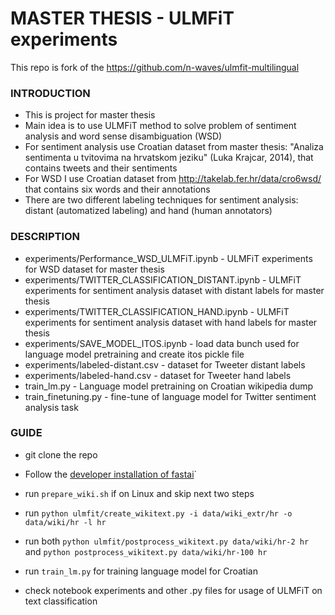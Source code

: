 # MASTER THESIS - ULMFiT experiments
This repo is fork of the https://github.com/n-waves/ulmfit-multilingual
### INTRODUCTION
- This is project for master thesis
- Main idea is to use ULMFiT method to solve problem of sentiment analysis and word sense disambiguation (WSD)
- For sentiment analysis use Croatian dataset from master thesis: "Analiza sentimenta u tvitovima na
hrvatskom jeziku" (Luka Krajcar, 2014), that contains tweets and their sentiments
- For WSD I use Croatian dataset from http://takelab.fer.hr/data/cro6wsd/ that contains six words and their annotations
- There are two different labeling techniques for sentiment analysis: distant (automatized labeling) and hand (human annotators)

### DESCRIPTION
- experiments/Performance_WSD_ULMFiT.ipynb	- ULMFiT experiments for WSD dataset for master thesis
- experiments/TWITTER_CLASSIFICATION_DISTANT.ipynb - ULMFiT experiments for sentiment analysis dataset with distant labels for master thesis
- experiments/TWITTER_CLASSIFICATION_HAND.ipynb - ULMFiT experiments for sentiment analysis dataset with hand labels for master thesis
- experiments/SAVE_MODEL_ITOS.ipynb - load data bunch used for language model pretraining and create itos pickle file
- experiments/labeled-distant.csv - dataset for Tweeter distant labels
- experiments/labeled-hand.csv - dataset for Tweeter hand labels
- train_lm.py - Language model pretraining on Croatian wikipedia dump
- train_finetuning.py - fine-tune of language model for Twitter sentiment analysis task

### GUIDE
- git clone the repo
- Follow the [developer installation of fastai](https://github.com/fastai/fastai#developer-install)`
- run `prepare_wiki.sh` if on Linux and skip next two steps
- run `python ulmfit/create_wikitext.py -i data/wiki_extr/hr -o data/wiki/hr -l hr`
- run both `python ulmfit/postprocess_wikitext.py data/wiki/hr-2 hr` and `python postprocess_wikitext.py data/wiki/hr-100 hr`

- run `train_lm.py` for training language model for Croatian
- check notebook experiments and other .py files for usage of ULMFiT on text classification